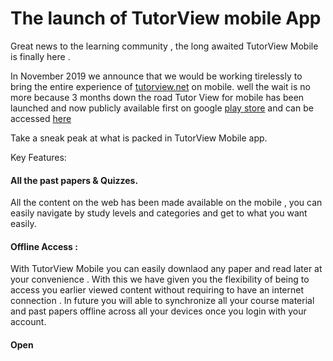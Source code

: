 # **The launch of TutorView mobile App**

Great news to the learning community , the long awaited TutorView Mobile is finally  here .

In November 2019 we announce that we would be working tirelessly to bring the entire experience of [tutorview.net](tutorview.net) on mobile. well the wait is no more because 3 months down the road Tutor View for mobile has been launched and now publicly available first on google [play store](https://play.google.com/store/apps/details?id=com.hamsoftug.tutorview) and can be accessed  [here](https://play.google.com/store/apps/details?id=com.hamsoftug.tutorview)  



Take a sneak peak at what is packed in TutorView Mobile app.

Key Features:

#### All the past papers & Quizzes.

All the content on the web has been made available on the mobile , you can easily navigate by study levels and categories and get to what you want easily.



#### Offline Access :

With TutorView Mobile you can easily downlaod any paper and read later at your convenience . With this we have given you the flexibility of being to  access you earlier viewed content without requiring to have an internet connection . In  future you will able to synchronize all your course material and past papers offline across all your devices once you login with your account.

#### Open